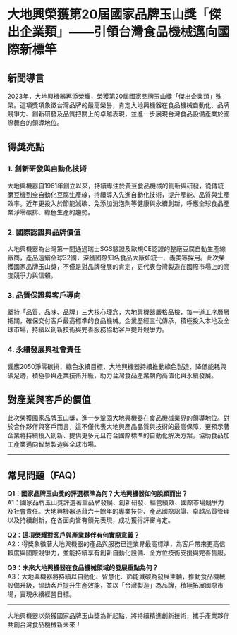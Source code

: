 # 大地興榮獲第20屆國家品牌玉山獎「傑出企業類」——引領台灣食品機械邁向國際新標竿

## 新聞導言

2023年，大地興機器再添榮耀，榮獲第20屆國家品牌玉山獎「傑出企業類」殊榮。這項獎項象徵台灣品牌的最高榮譽，肯定大地興機器在食品機械自動化、品牌競爭力、創新研發及品質把關上的卓越表現，並進一步展現台灣食品設備產業於國際舞台的領導地位。

## 得獎亮點

### 1. 創新研發與自動化技術
大地興機器自1961年創立以來，持續專注於黃豆食品機械的創新與研發，從傳統磨豆機到全自動化豆腐生產線，持續導入先進自動化技術，提升產能、品質與生產效率。近年更投入於節能減碳、免添加消泡劑等健康與永續創新，呼應全球食品產業淨零碳排、綠色生產的趨勢。

### 2. 國際認證與品牌價值
大地興機器為台灣第一間通過瑞士SGS驗證及歐規CE認證的整廠豆腐自動生產線廠商，產品遠銷全球32國，深獲國際知名食品大廠如統一、義美等採用。此次榮獲國家品牌玉山獎，不僅是對品牌發展的肯定，更代表台灣製造在國際市場上的高度競爭力與信賴。

### 3. 品質保證與客戶導向
堅持「品質、品味、品牌」三大核心理念，大地興機器嚴格品檢，每一道工序層層把關，確保交付客戶最高標準的食品機械。企業歷經三代傳承，積極投入本地及全球市場，持續以創新技術與完善服務協助客戶提升競爭力。

### 4. 永續發展與社會責任
響應2050淨零碳排、綠色永續目標，大地興機器持續推動綠色製造、降低能耗與碳足跡，積極參與產業技術升級，助力台灣食品產業朝向高值化與永續發展。

## 對產業與客戶的價值

此次榮獲國家品牌玉山獎，進一步鞏固大地興機器在食品機械業界的領導地位。對於合作夥伴與客戶而言，這不僅代表大地興產品品質與技術的最高保障，更預示著企業將持續投入創新、提供更多元且符合國際標準的自動化解決方案，協助食品加工產業邁向智慧製造與全球市場。

---

## 常見問題（FAQ）

**Q1：國家品牌玉山獎的評選標準為何？大地興機器如何脫穎而出？**  
A1：國家品牌玉山獎評選著重品牌發展、創新研發、經營績效、國際市場競爭力及社會責任。大地興機器憑藉六十餘年的專業技術、產品國際認證、卓越品質管理以及持續創新，在各面向皆有領先表現，成功獲得評審肯定。

**Q2：這項榮耀對客戶與產業夥伴有何實際意義？**  
A2：得獎象徵著大地興機器的產品與服務已達業界最高標準，為客戶帶來更高信賴度與國際競爭力，並能持續享有創新自動化設備、全方位技術支援與完善售服。

**Q3：未來大地興機器在食品機械領域的發展重點為何？**  
A3：大地興機器將持續以自動化、智慧化、節能減碳為發展主軸，推動食品機械設備升級，協助客戶提升生產效能，並以「台灣製造」為品牌，積極拓展國際市場，實現永續經營目標。

---

大地興機器以榮獲國家品牌玉山獎為新起點，將持續精進創新技術，攜手產業夥伴共創台灣食品機械新未來！
